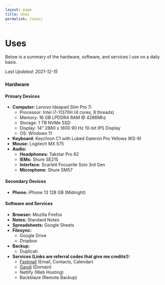 ```yaml
---
layout: page
title: Uses
permalink: /uses/
---
```

# Uses

Below is a summary of the hardware, software, and services I use on a daily basis. 

*Last Updated: 2021-12-15*

### Hardware

<!--<figure style="width:500px">
 <a href="/images/uses_setup.jpg"><img src="/images/uses_setup_small.jpg" alt="My battlestation!"></a>
  <figcaption>My battlestation (photo is not up to date)</figcaption>
</figure>-->


#### Primary Devices
* **Computer:** Lenovo Ideapad Slim Pro 7i
	+ Processor: Intel i7-11370H (4 cores, 8 threads)
	+ Memory: 16 GB LPDDR4 RAM @ 4266Mhz
	+ Storage: 1 TB NVMe SSD
	+ Display: 14" 2880 x 1800 90 Hz 10-bit IPS Display
	+ OS: Windows 11 
* **Keyboard:** Keychron C1 with Lubed Gateron Pro Yellows (KS-9)
* **Mouse:** Logitech MX 575
* **Audio:**
	+ **Headphones:** Takstar Pro 82
	+ **IEMs:** Shure SE215
	+ **Interface:** Scarlett Focusrite Solo 3rd Gen
	+ **Microphone:** Shure SM57 

#### Secondary Devices

* **Phone:** iPhone 13 128 GB (Midnight)

#### Software and Services

* **Browser:** Mozilla Firefox
* **Notes:** Standard Notes
* **Spreadsheets:**  Google Sheets
* **Filesync:** 
	+ Google Drive
	+ Dropbox
* **Backup:**
	+ Duplicati
* **Services (Links are referral codes that give me credits!):**
	+ [Fastmail](https://ref.fm/u24999624) (Email, Contacts, Calendar)
	+ [Gandi](https://gandi.link/f/c862dae1) (Domain)
	+ Netlify (Web Hosting)
	+ Backblaze (Remote Backup)
